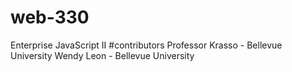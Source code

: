 # web-330
Enterprise JavaScript II 
#contributors
Professor Krasso - Bellevue University
Wendy Leon - Bellevue University

